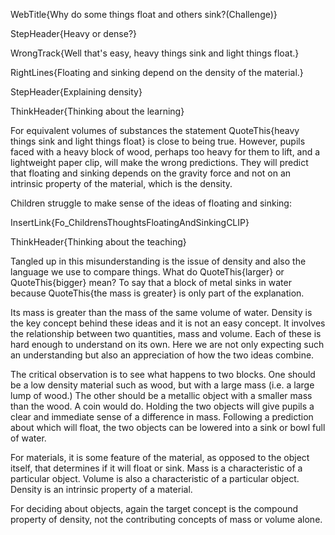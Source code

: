 WebTitle{Why do some things float and others sink?(Challenge)}

StepHeader{Heavy or dense?}

WrongTrack{Well that's easy, heavy things sink and light things float.}

RightLines{Floating and sinking depend on the density of the material.}

StepHeader{Explaining density}

ThinkHeader{Thinking about the learning}

For equivalent volumes of substances the statement QuoteThis{heavy things sink and light things float} is close to being true. However, pupils faced with a heavy block of wood, perhaps too heavy for them to lift, and a lightweight paper clip, will make the wrong predictions. They will predict that floating and sinking depends on the gravity force and not on an intrinsic property of the material, which is the density.

Children struggle to make sense of the ideas of floating and sinking:

InsertLink{Fo_ChildrensThoughtsFloatingAndSinkingCLIP}

ThinkHeader{Thinking about the teaching}

Tangled up in this misunderstanding is the issue of density and also the language we use to compare things. What do QuoteThis{larger} or QuoteThis{bigger} mean? To say that a block of metal sinks in water because QuoteThis{the mass is greater} is only part of the explanation.

Its mass is greater than the mass of the same volume of water. Density is the key concept behind these ideas and it is not an easy concept. It involves the relationship between two quantities, mass and volume. Each of these is hard enough to understand on its own. Here we are not only expecting such an understanding but also an appreciation of how the two ideas combine.

The critical observation is to see what happens to two blocks. One should be a low density material such as wood, but with a large mass (i.e. a large lump of wood.) The other should be a metallic object with a smaller mass than the wood. A coin would do. Holding the two objects will give pupils a clear and immediate sense of a difference in mass. Following a prediction about which will float, the two objects can be lowered into a sink or bowl full of water.

For materials, it is some feature of the material, as opposed to the object itself, that determines if it will float or sink. Mass is a characteristic of a particular object. Volume is also a characteristic of a particular object. Density is an intrinsic property of a material.

For deciding about objects, again the target concept is the compound property of density, not the contributing concepts of mass or volume alone.

